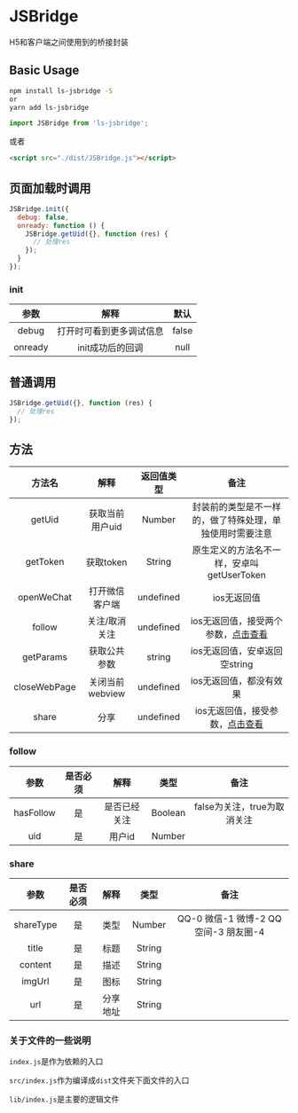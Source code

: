 # JSBridge
H5和客户端之间使用到的桥接封装

## Basic Usage
``` bash
npm install ls-jsbridge -S
or
yarn add ls-jsbridge
```
``` js
import JSBridge from 'ls-jsbridge';
```
或者
``` html
<script src="./dist/JSBridge.js"></script>
```

## 页面加载时调用
``` js
JSBridge.init({
  debug: false,
  onready: function () {
    JSBridge.getUid({}, function (res) {
      // 处理res
    });
  }
});
```

### init
| 参数        | 解释    |  默认  |
| :-----:   | :-----:   | :----: |
| debug        | 打开时可看到更多调试信息      |   false    |
| onready        | init成功后的回调      |   null    |

## 普通调用
``` js
JSBridge.getUid({}, function (res) {
  // 处理res
});
```

## 方法
| 方法名        | 解释    |  返回值类型  |  备注  |
| :-----:   | :-----:   | :----: | :----: |
| getUid | 获取当前用户uid | Number | 封装前的类型是不一样的，做了特殊处理，单独使用时需要注意 |
| getToken | 获取token | String | 原生定义的方法名不一样，安卓叫getUserToken |
| openWeChat | 打开微信客户端 | undefined | ios无返回值 |
| follow | 关注/取消关注 | undefined | ios无返回值，接受两个参数，[点击查看](#user-content-follow) |
| getParams | 获取公共参数 | string | ios无返回值，安卓返回空string |
| closeWebPage | 关闭当前webview | undefined | ios无返回值，都没有效果 |
| share | 分享 | undefined | ios无返回值，接受参数，[点击查看](#user-content-share) | |

### follow
| 参数      | 是否必须  | 解释    |  类型  |  备注  |
| :-----: | :-----:   | :----: | :----: | :----: |
| hasFollow | 是 | 是否已经关注 | Boolean |  false为关注，true为取消关注 |
| uid | 是 | 用户id | Number |    |

### share
| 参数      | 是否必须  | 解释    |  类型  |  备注  |
| :-----: | :-----:   | :----: | :----: | :----: |
| shareType | 是 | 类型 | Number | QQ-0  微信-1  微博-2  QQ空间-3  朋友圈-4 |
| title | 是 | 标题 | String | |
| content | 是 | 描述 | String | |
| imgUrl | 是 | 图标 | String | |
| url | 是 | 分享地址 | String | |

### 关于文件的一些说明
<code>index.js</code>是作为依赖的入口

<code>src/index.js</code>作为编译成<code>dist</code>文件夹下面文件的入口

<code>lib/index.js</code>是主要的逻辑文件